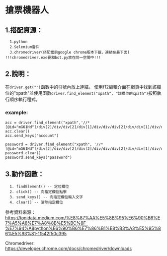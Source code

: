 # 搶票機器人
## 1.搭配資源：
```
  1.python
  2.Selenium套件
  3.chromedriver(搭配當前google chrome版本下載，連結在最下面) !!!chromedriver.exe要和bot.py放在同一空間中!!!
```

## 2.說明：
  在```driver.get("")```函數中的引號內放上連結。
  使用f12編輯介面在網頁中找到該欄位的"xpath"並使用函數```driver.find_element("xpath", "該欄位的xpath")```按照執行順序執行程式。
  ### example:
    acc = driver.find_element("xpath",'//*[@id="mG61Hd"]/div[2]/div/div[2]/div[1]/div/div/div[2]/div/div[1]/div/div[1]/input')
    acc.clear()
    acc.send_keys("account")

    password = driver.find_element("xpath", '//*[@id="mG61Hd"]/div[2]/div/div[2]/div[2]/div/div/div[2]/div/div[1]/div/div[1]/input')
    password.clear()
    password.send_keys("password")
  

## 3.動作函數：
```
  1. findElement() -- 定位欄位
  2. click() -- 向指定欄位點擊
  3. send_keys() -- 向指定欄位輸入文字
  4. clear() -- 清除指定欄位
```

參考資料來源：
https://tonidata.medium.com/%E8%87%AA%E5%8B%95%E6%90%B6%E7%A5%A8%E7%A8%8B%E5%BC%8F-%E7%94%A8python%E6%90%B6%E7%86%B1%E8%B3%A3%E5%95%86%E5%93%81-1f542f50c395

Chromedriver: https://developer.chrome.com/docs/chromedriver/downloads
